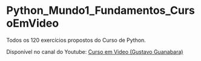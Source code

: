 # Python_Mundo1_Fundamentos_CursoEmVideo
Todos os 120 exercícios propostos do Curso de Python. 

Disponível no canal do Youtube: [Curso em Video (Gustavo Guanabara)](https://www.youtube.com/watch?v=nIHq1MtJaKs&list=PLHz_AreHm4dm6wYOIW20Nyg12TAjmMGT-)
